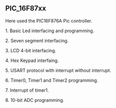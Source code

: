 <h2> PIC_16F87xx </h2>
<p> Here used the PIC16F876A Pic controller. </p>
<p> 1. Basic Led interfacing and programming. </p>
<p> 2. Seven segment interfacing. </p>
<p> 3. LCD 4-bit interfacing. </p>
<p> 4. Hex Keypad interfaing. </p>
<p> 5. USART protocol with interrupt without interrupt. </p>
<p> 6. Timer0, Timer1 and Timer2 programming.  </p>
<p> 7. Interrupt of timer1. </p>
<p> 8. 10-bit ADC programming. </p>

